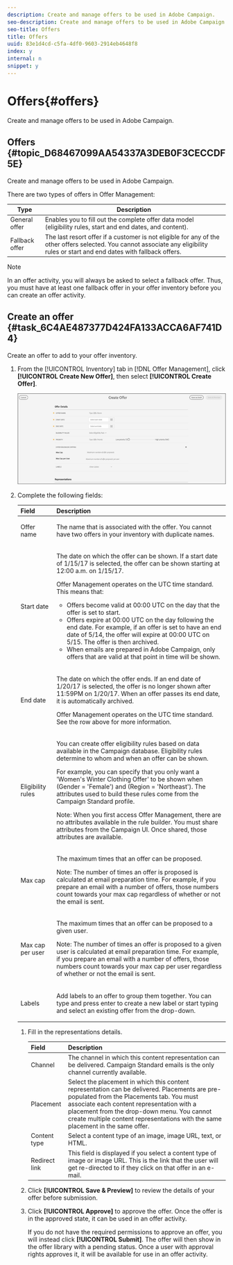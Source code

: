 ```yaml
---
description: Create and manage offers to be used in Adobe Campaign.
seo-description: Create and manage offers to be used in Adobe Campaign.
seo-title: Offers
title: Offers
uuid: 83e1d4cd-c5fa-4df0-9603-2914eb4648f8
index: y
internal: n
snippet: y
---
```


# Offers{#offers}

Create and manage offers to be used in Adobe Campaign.

## Offers {#topic_D68467099AA54337A3DEB0F3CECCDF5E}

Create and manage offers to be used in Adobe Campaign. 

There are two types of offers in Offer Management: 

|  Type  | Description  |
|---|---|
|  General offer  | Enables you to fill out the complete offer data model (eligibility rules, start and end dates, and content).  |
|  Fallback offer  | The last resort offer if a customer is not eligible for any of the other offers selected. You cannot associate any eligibility rules or start and end dates with fallback offers.  |

>[!NOTE]
>
>In an offer activity, you will always be asked to select a fallback offer. Thus, you must have at least one fallback offer in your offer inventory before you can create an offer activity.

## Create an offer {#task_6C4AE487377D424FA133ACCA6AF741D4}

Create an offer to add to your offer inventory.

1. From the [!UICONTROL Inventory] tab in [!DNL Offer Management], click **[!UICONTROL Create New Offer]**, then select **[!UICONTROL Create Offer]**.

   ![](assets/create-offerx.png)

1. Complete the following fields:

    <table id="table_60A4001CE9F34422ACB59FB62C9CBDCD"> 
 <thead> 
  <tr> 
   <th colname="col1" class="entry"> Field </th> 
   <th colname="col2" class="entry"> Description </th> 
  </tr>
 </thead>
 <tbody> 
  <tr> 
   <td colname="col1"> <p>Offer name </p> </td> 
   <td colname="col2"> <p>The name that is associated with the offer. You cannot have two offers in your inventory with duplicate names. </p> </td> 
  </tr> 
  <tr> 
   <td colname="col1"> <p>Start date </p> </td> 
   <td colname="col2"> <p>The date on which the offer can be shown. If a start date of 1/15/17 is selected, the offer can be shown starting at 12:00 a.m. on 1/15/17. </p> <p>Offer Management operates on the UTC time standard. This means that: </p> <p> 
     <ul id="ul_A9D49B4405F34E6DA8FB52A13437F799"> 
      <li id="li_9490D092B235479A981FC2D5DD0B17B4">Offers become valid at 00:00 UTC on the day that the offer is set to start. </li> 
      <li id="li_C28BB1FEB9E1495593826403CF5F67A9">Offers expire at 00:00 UTC on the day following the end date. For example, if an offer is set to have an end date of 5/14, the offer will expire at 00:00 UTC on 5/15. The offer is then archived. </li> 
      <li id="li_D3F7DCD1BF75410A8F4F5BC468B667AB">When emails are prepared in Adobe Campaign, only offers that are valid at that point in time will be shown. </li> 
     </ul> </p> </td> 
  </tr> 
  <tr> 
   <td colname="col1"> <p>End date </p> </td> 
   <td colname="col2"> <p>The date on which the offer ends. If an end date of 1/20/17 is selected, the offer is no longer shown after 11:59PM on 1/20/17. When an offer passes its end date, it is automatically archived. </p> <p>Offer Management operates on the UTC time standard. See the row above for more information. </p> </td> 
  </tr> 
  <tr> 
   <td colname="col1"> <p>Eligibility rules </p> </td> 
   <td colname="col2"> <p>You can create offer eligibility rules based on data available in the <span class="keyword"> Campaign</span> database. Eligibility rules determine to whom and when an offer can be shown. </p> <p>For example, you can specify that you only want a 'Women's Winter Clothing Offer' to be shown when (Gender = 'Female') and (Region = 'Northeast'). The attributes used to build these rules come from the Campaign Standard profile. </p> <p> <p>Note:  When you first access Offer Management, there are no attributes available in the rule builder. You must share attributes from the Campaign UI. Once shared, those attributes are available. </p> </p> </td> 
  </tr> 
  <tr> 
   <td colname="col1"> <p>Max cap </p> </td> 
   <td colname="col2"> <p>The maximum times that an offer can be proposed. </p> <p> <p>Note:  The number of times an offer is proposed is calculated at email preparation time. For example, if you prepare an email with a number of offers, those numbers count towards your max cap regardless of whether or not the email is sent. </p> </p> </td> 
  </tr> 
  <tr> 
   <td colname="col1"> <p>Max cap per user </p> </td> 
   <td colname="col2"> <p>The maximum times that an offer can be proposed to a given user. </p> <p> <p>Note:  The number of times an offer is proposed to a given user is calculated at email preparation time. For example, if you prepare an email with a number of offers, those numbers count towards your max cap per user regardless of whether or not the email is sent. </p> </p> </td> 
  </tr> 
  <tr> 
   <td colname="col1"> <p>Labels </p> </td> 
   <td colname="col2"> <p>Add labels to an offer to group them together. You can type and press enter to create a new label or start typing and select an existing offer from the drop-down. </p> </td> 
  </tr> 
 </tbody> 
</table>

1. Fill in the representations details.

   |  Field  | Description  |
   |---|---|
   |  Channel  | The channel in which this content representation can be delivered. Campaign Standard emails is the only channel currently available.  |
   |  Placement  | Select the placement in which this content representation can be delivered. Placements are pre-populated from the Placements tab. You must associate each content representation with a placement from the drop-down menu. You cannot create multiple content representations with the same placement in the same offer.  |
   |  Content type  | Select a content type of an image, image URL, text, or HTML.  |
   |  Redirect link  | This field is displayed if you select a content type of image or image URL. This is the link that the user will get re-directed to if they click on that offer in an e-mail.  |

1. Click **[!UICONTROL Save & Preview]** to review the details of your offer before submission.
1. Click **[!UICONTROL Approve]** to approve the offer. Once the offer is in the approved state, it can be used in an offer activity.

   If you do not have the required permissions to approve an offer, you will instead click **[!UICONTROL Submit]**. The offer will then show in the offer library with a pending status. Once a user with approval rights approves it, it will be available for use in an offer activity.
